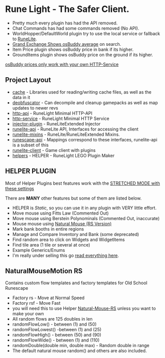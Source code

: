 # Rune Light - The Safer Client.


- Pretty much every plugin has had the API removed.
- Chat Commands has had some commands removed (No API).
- WorldHopper/DefaultWorld plugin try to use the local service or fallback to [RuneLite](https://runelite.net/).
- [Grand Exchange Shows osBuddy average](https://i.imgur.com/6Oohf32.png) on search.
- Item Price plugin shows osBuddy price in bank if its higher.
- GroundItems plugin shows osBuddy price on the ground if its higher.

[osBuddy prices only work with your own HTTP-Service](https://github.com/Hermetism/runelight/wiki/SETUP-YOUR-OWN-HTTP-SERVICE)


## Project Layout
- [cache](cache/src/main/java/net/runelite/cache) - Libraries used for reading/writing cache files, as well as the data in it
- [deobfuscator](deobfuscator/src/main/java/net/runelite/deob) - Can decompile and cleanup gamepacks as well as map updates to newer revs
- [http-api](http-api/src/main/java/net/runelite/http/api) - RuneLight Minimal HTTP-API
- [http-service](http-service/src/main/java/net/runelite/http/service) - RuneLight Minimal HTTP Service
- [injector-plugin](injector-plugin/src/main/java/net/runelite/injector) - RuneLiteExtended Injector
- [runelite-api](runelite-api/src/main/java/net/runelite/api) - RuneLite API, Interfaces for accessing the client
- [runelite-mixins](runelite-mixins/src/main/java/net/runelite) - RuneLite/RuneLiteExtended Mixins.
- [runescape-api](runescape-api/src/main/java/net/runelite) - Mappings correspond to these interfaces, runelite-api is a subset of this
- [runelite-client](runelite-client/src/main/java/net/runelite/client) - Game client with plugins
- [helpers](runelite-client/src/main/java/net/runelite/client/plugins/helpers) - HELPER - RuneLight LEGO Plugin Maker


## HELPER PLUGIN
Most of Helper Plugins best features work with the [STRETCHED MODE with these settings](https://i.imgur.com/eY9AlTD.png)

There are **MANY** other features but some of them are listed below.

- HELPER is *Static*, so you can use it in any plugin with VERY little effort.
- Move mouse using Fitts Law (Commented Out)
- Move mouse using Berstein Polynominals (Commented Out, inaccurate)
- Mouse mouse using [Natural Mouse (RS Version)](https://github.com/Hermetism/Natural-Mouse-RS)
- Mark bank booths in entire regions
- Manage and Compare Inventory and Bank (some deprecated)
- Find random area to click on Widgets and WidgetItems
- Find tile area (1 tile or several at once)
- Example Generics/Enums
- I'm really under selling this go [read everything here](runelite-client/src/main/java/net/runelite/client/plugins/helpers).

       
## NaturalMouseMotion RS
Contains custom flow templates and factory templates for Old School Runescape

- Factory rs - Move at Normal Speed
- Factory rsf - Move Fast
- you will need this to use Helper [Natural-Mouse-RS](https://github.com/Hermetism/Natural-Mouse-RS) unless you want to make your own
- All random flows are 125 doubles in len
- randomFlowLow() - between (1) and (50) 
- randomFlowLowest() -between (1) and (25)
- randomFlowHigh() -  between (50) and (90) 
- randomFlowWide() - between (1) and (110) 
- randomDouble(double min, double max) - Random double in range
- The default natural mouse random() and others are also included.


